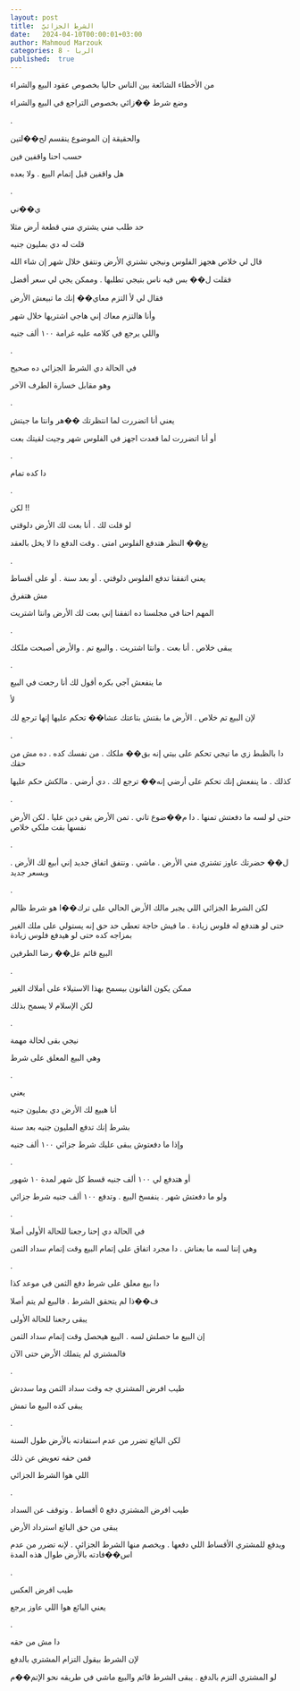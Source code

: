 ```yaml
---
layout: post
title:  الشرط الجزائيّ
date:   2024-04-10T00:00:01+03:00
author: Mahmoud Marzouk
categories: 8 - الربا
published:  true
---
```

من الأخطاء الشائعة بين الناس حاليا بخصوص عقود البيع والشراء

وضع شرط ��زائي بخصوص التراجع في البيع والشراء

.

والحقيقة إن الموضوع ينقسم لح��لتين

حسب احنا واقفين فين

هل واقفين قبل إتمام البيع . ولا بعده

.

ي��ني

حد طلب مني يشتري مني قطعة أرض مثلا

قلت له دي بمليون جنيه

قال لي خلاص هجهز الفلوس ونيجي نشتري الأرض ونتفق خلال شهر إن شاء
الله

فقلت ل�� بس فيه ناس بتيجي تطلبها . وممكن يجي لي سعر أفضل

فقال لي لأ التزم معاي�� إنك ما تبيعش الأرض

وأنا هالتزم معاك إني هاجي اشتريها خلال شهر

واللي يرجع في كلامه عليه غرامة ١٠٠ ألف جنيه

.

في الحالة دي الشرط الجزائي ده صحيح

وهو مقابل خسارة الطرف الآخر

.

يعني أنا اتضررت لما انتظرتك ��هر وانتا ما جيتش

أو أنا اتضررت لما قعدت اجهز في الفلوس شهر وجيت لقيتك بعت

.

دا كده تمام

.

لكن !!

لو قلت لك . أنا بعت لك الأرض دلوقتي

بغ�� النظر هتدفع الفلوس امتى . وقت الدفع دا لا يخل بالعقد

.

يعني اتفقنا تدفع الفلوس دلوقتي . أو بعد سنة . أو على أقساط

مش هتفرق

المهم احنا في مجلسنا ده اتفقنا إني بعت لك الأرض وانتا
اشتريت

.

يبقى خلاص . أنا بعت . وانتا اشتريت . والبيع تم . والأرض أصبحت
ملكك

.

ما ينفعش آجي بكره أقول لك أنا رجعت في البيع

لأ

لإن البيع تم خلاص . الأرض ما بقتش بتاعتك عشا�� تحكم عليها إنها ترجع
لك

.

دا بالظبط زي ما تيجي تحكم على بيتي إنه بق�� ملكك . من نفسك كده . ده مش
من حقك

كذلك . ما ينفعش إنك تحكم على أرضي إنه�� ترجع لك . دي أرضي . مالكش حكم
عليها

.

حتى لو لسه ما دفعتش تمنها . دا م��ضوع تاني . تمن الأرض بقى دين عليا .
لكن الأرض نفسها بقت ملكي خلاص

.

ل�� حضرتك عاوز تشتري مني الأرض . ماشي . ونتفق اتفاق جديد إني أبيع لك
الأرض . وبسعر جديد

.

لكن الشرط الجزائي اللي يجبر مالك الأرض الحالي على ترك��ا هو شرط
ظالم

حتى لو هتدفع له فلوس زيادة . ما فيش حاجة تعطي حد حق إنه يستولي على ملك
الغير بمزاجه كده حتى لو هيدفع فلوس زيادة

البيع قائم عل�� رضا الطرفين

.

ممكن يكون القانون بيسمح بهذا الاستيلاء على أملاك الغير

لكن الإسلام لا يسمح بذلك

.

نيجي بقى لحالة مهمة

وهي البيع المعلق على شرط

.

يعني

أنا هبيع لك الأرض دي بمليون جنيه

بشرط إنك تدفع المليون جنيه بعد سنة

وإذا ما دفعتوش يبقى عليك شرط جزائي ١٠٠ ألف جنيه

.

أو هتدفع لي ١٠٠ ألف جنيه قسط كل شهر لمدة ١٠ شهور

ولو ما دفعتش شهر . ينفسخ البيع . وتدفع ١٠٠ ألف جنيه شرط
جزائي

.

في الحالة دي إحنا رجعنا للحالة الأولى أصلا

وهي إننا لسه ما بعناش . دا مجرد اتفاق على إتمام البيع وقت إتمام سداد
الثمن

.

دا بيع معلق على شرط دفع الثمن في موعد كذا

ف��ذا لم يتحقق الشرط . فالبيع لم يتم أصلا

يبقى رجعنا للحالة الأولى

إن البيع ما حصلش لسه . البيع هيحصل وقت إتمام سداد الثمن

فالمشتري لم يتملك الأرض حتى الآن

.

طيب افرض المشتري جه وقت سداد الثمن وما سددش

يبقى كده البيع ما تمش

.

لكن البائع تضرر من عدم استفادته بالأرض طول السنة

فمن حقه تعويض عن ذلك

اللي هوا الشرط الجزائي

.

طيب افرض المشتري دفع ٥ أقساط . وتوقف عن السداد

يبقى من حق البائع استرداد الأرض

ويدفع للمشتري الأقساط اللي دفعها . ويخصم منها الشرط الجزائي . لإنه تضرر
من عدم اس��فادته بالأرض طوال هذه المدة

.

طيب افرض العكس

يعني البائع هوا اللي عاوز يرجع

.

دا مش من حقه

لإن الشرط بيقول التزام المشتري بالدفع

لو المشتري التزم بالدفع . يبقى الشرط قائم والبيع ماشي في طريقه نحو
الإتم��م
